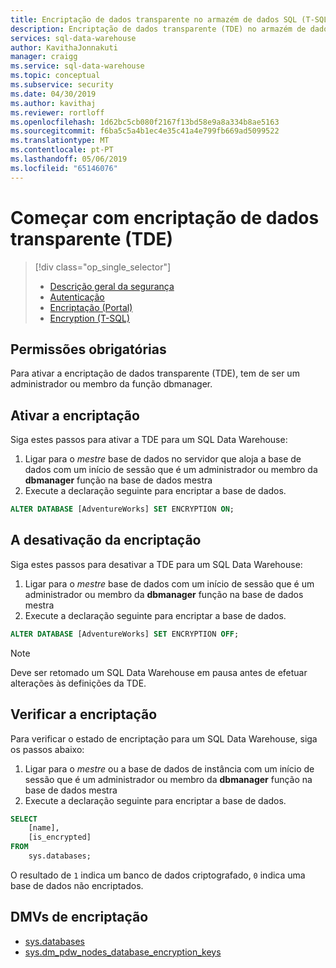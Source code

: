 ```yaml
---
title: Encriptação de dados transparente no armazém de dados SQL (T-SQL) | Documentos da Microsoft
description: Encriptação de dados transparente (TDE) no armazém de dados SQL (T-SQL)
services: sql-data-warehouse
author: KavithaJonnakuti
manager: craigg
ms.service: sql-data-warehouse
ms.topic: conceptual
ms.subservice: security
ms.date: 04/30/2019
ms.author: kavithaj
ms.reviewer: rortloff
ms.openlocfilehash: 1d62bc5cb080f2167f13bd58e9a8a334b8ae5163
ms.sourcegitcommit: f6ba5c5a4b1ec4e35c41a4e799fb669ad5099522
ms.translationtype: MT
ms.contentlocale: pt-PT
ms.lasthandoff: 05/06/2019
ms.locfileid: "65146076"
---
```

# <a name="get-started-with-transparent-data-encryption-tde"></a>Começar com encriptação de dados transparente (TDE)
> [!div class="op_single_selector"]
> * [Descrição geral da segurança](sql-data-warehouse-overview-manage-security.md)
> * [Autenticação](sql-data-warehouse-authentication.md)
> * [Encriptação (Portal)](sql-data-warehouse-encryption-tde.md)
> * [Encryption (T-SQL)](sql-data-warehouse-encryption-tde-tsql.md)
> 
> 

## <a name="required-permissions"></a>Permissões obrigatórias
Para ativar a encriptação de dados transparente (TDE), tem de ser um administrador ou membro da função dbmanager.

## <a name="enabling-encryption"></a>Ativar a encriptação
Siga estes passos para ativar a TDE para um SQL Data Warehouse:

1. Ligar para o *mestre* base de dados no servidor que aloja a base de dados com um início de sessão que é um administrador ou membro da **dbmanager** função na base de dados mestra
2. Execute a declaração seguinte para encriptar a base de dados.

```sql
ALTER DATABASE [AdventureWorks] SET ENCRYPTION ON;
```

## <a name="disabling-encryption"></a>A desativação da encriptação
Siga estes passos para desativar a TDE para um SQL Data Warehouse:

1. Ligar para o *mestre* base de dados com um início de sessão que é um administrador ou membro da **dbmanager** função na base de dados mestra
2. Execute a declaração seguinte para encriptar a base de dados.

```sql
ALTER DATABASE [AdventureWorks] SET ENCRYPTION OFF;
```

> [!NOTE]
> Deve ser retomado um SQL Data Warehouse em pausa antes de efetuar alterações às definições da TDE.
> 
> 

## <a name="verifying-encryption"></a>Verificar a encriptação
Para verificar o estado de encriptação para um SQL Data Warehouse, siga os passos abaixo:

1. Ligar para o *mestre* ou a base de dados de instância com um início de sessão que é um administrador ou membro da **dbmanager** função na base de dados mestra
2. Execute a declaração seguinte para encriptar a base de dados.

```sql
SELECT
    [name],
    [is_encrypted]
FROM
    sys.databases;
```

O resultado de ```1``` indica um banco de dados criptografado, ```0``` indica uma base de dados não encriptados.

## <a name="encryption-dmvs"></a>DMVs de encriptação
* [sys.databases][sys.databases] 
* [sys.dm_pdw_nodes_database_encryption_keys][sys.dm_pdw_nodes_database_encryption_keys]

<!--Anchors-->
[Transparent Data Encryption (TDE)]: https://msdn.microsoft.com/library/bb934049.aspx
[sys.databases]: https://msdn.microsoft.com/library/ms178534.aspx  
[sys.dm_pdw_nodes_database_encryption_keys]: https://msdn.microsoft.com/library/mt203922.aspx  

<!--Image references-->

<!--Link references-->

